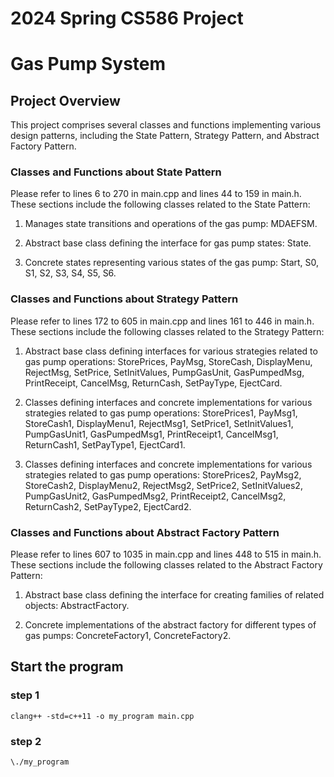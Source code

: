 # 2024 Spring CS586 Project

# Gas Pump System

## Project Overview

This project comprises several classes and functions implementing various design patterns, including the State Pattern, Strategy Pattern, and Abstract Factory Pattern.

### Classes and Functions about State Pattern

Please refer to lines 6 to 270 in main.cpp and lines 44 to 159 in main.h. These sections include the following classes related to the State Pattern:

1. Manages state transitions and operations of the gas pump: MDAEFSM.

2. Abstract base class defining the interface for gas pump states: State.

3. Concrete states representing various states of the gas pump: Start, S0, S1, S2, S3, S4, S5, S6.

### Classes and Functions about Strategy Pattern

Please refer to lines 172 to 605 in main.cpp and lines 161 to 446 in main.h. These sections include the following classes related to the Strategy Pattern:

1. Abstract base class defining interfaces for various strategies related to gas pump operations: StorePrices, PayMsg, StoreCash, DisplayMenu, RejectMsg, SetPrice, SetInitValues, PumpGasUnit, GasPumpedMsg, PrintReceipt, CancelMsg, ReturnCash, SetPayType, EjectCard.

2. Classes defining interfaces and concrete implementations for various strategies related to gas pump operations: StorePrices1, PayMsg1, StoreCash1, DisplayMenu1, RejectMsg1, SetPrice1, SetInitValues1, PumpGasUnit1, GasPumpedMsg1, PrintReceipt1, CancelMsg1, ReturnCash1, SetPayType1, EjectCard1.

3. Classes defining interfaces and concrete implementations for various strategies related to gas pump operations: StorePrices2, PayMsg2, StoreCash2, DisplayMenu2, RejectMsg2, SetPrice2, SetInitValues2, PumpGasUnit2, GasPumpedMsg2, PrintReceipt2, CancelMsg2, ReturnCash2, SetPayType2, EjectCard2.

### Classes and Functions about Abstract Factory Pattern

Please refer to lines 607 to 1035 in main.cpp and lines 448 to 515 in main.h. These sections include the following classes related to the Abstract Factory Pattern:

1. Abstract base class defining the interface for creating families of related objects: AbstractFactory.

2. Concrete implementations of the abstract factory for different types of gas pumps: ConcreteFactory1, ConcreteFactory2.

## Start the program

### step 1

```
clang++ -std=c++11 -o my_program main.cpp
```

### step 2

```
\./my_program
```
